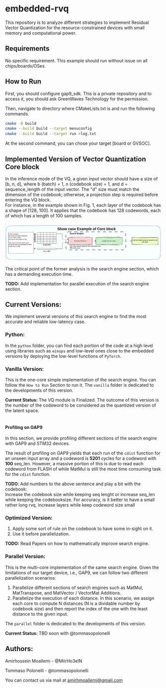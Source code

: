 # embedded-rvq
This repository is to analyze different strategies to implement Residual Vector Quantization for the resource-constrained devices with small memory and computational power. 


## Requirements

No specific requirement. This example should run without issue on all chips/boards/OSes.

## How to Run 

First, you should configure gap9_sdk. This is a private repository and to access it, you should ask GreenWaves Technology for the permission.

Then, navigate to directory where CMakeLists.txt is and run the following commands.

``` bash
cmake -B build 
cmake --build build --target menuconfig 
cmake --build build --target run >log.txt
```

At the second command, you can chose your target [board or GVSOC]. 

## Implemented Version of Vector Quantization Core block 

In the inference mode of the VQ, a given input vector should have a size of [b, n, d], where b (batch) = 1, n (codebook size) = 1, and d = sequence_length of the input vector. The "d" size must match the dimension of the codebook; otherwise, a projection step is required before entering the VQ block. 
</br>
For instance, in the example shown in Fig. 1, each layer of the codebook has a shape of [128, 100]. It applies that the codebook has 128 codewords, each of which has a length of 100 samples. 

![One Layer Quantizatio](docs/single_core_vq.png)

The critical point of the former analysis is the search engine section, which has a demanding execution time. 

**TODO:** Add implementation for parallel execution of the search engine section.

## Current Versions: 

We implement several versions of this search engine to find the most accurate and reliable low-latency case. 

### Python: 

In the ``` python ``` folder, you can find each portion of the code at a high level using libraries such as ``` einops ``` and low-level ones close to the embedded versions by deploying the low-level functions of ``` PyTorch ```. 

### Vanilla Version: 

This is the one-core simple implementation of the search engine. You can follow the ``` How to Run ``` Section to run it. The ``` vanilla ``` folder is dedicated to the developments of this version.  

**Current Status:** The VQ module is Finalized. The outcome of this version is the number of the codeword to be considered as the quantized version of the latent space.   
</br>

#### Profiling on GAP9  
In this section, we provide profiling different sections of the search engine with GAP9 and STM32 devices.

The result of profiling on GAP9 yields that each run of the ```cdist``` function for an unseen input array and a codeword is **5201** cycles for a codeword with **100** seq_len. However, a massive portion of this is due to read each codeword from FLASH of while MatMul is still the most time consuming task for the ```cdist``` function.
    
    
**TODO**: Add numbers to the above sentence and play a bit with the codebook:      
Increase the codebook size while keeping seq lenght or increase seq_len while keeping the codebooksize. 
For accuracy, is it better to have a small rather long rvq, increase layers while keep codeword size small


### Optimized Version: 

1. Apply some sort of rule on the codebook to have some in-sight on it. 
2. Use it before parallelization.

**TODO:** Read Papers on how to mathematically improve search engine.     

### Parallel Version: 

This is the multi-core implementation of the same search engine. Given the limitations of our target device, i.e., GAP9, we can follow two different parallelization scenarios: 

1. Parallelize different sections of search engines such as MatMul, MatTranspose, and MatVector / VectorMat Additions. 
2. Parallelize the execution of each distance. In this scenario, we assign each core to compute N distances (N is a dividable number by codebook size) and then report the index of the one with the least distance to the given input. 


The ``` parallel ``` folder is dedicated to the developments of this version. 

**Current Status:** TBD soon with @tommasopolonelli


## Authors: 

Amirhossein Moallemi - @MiirHo3eIN

Tommaso Polonelli - @tommasopolonelli

You can contact us via mail at [amirhmoallemi@gmail.com](mailto:amirhmoallemi@gmail.com)
